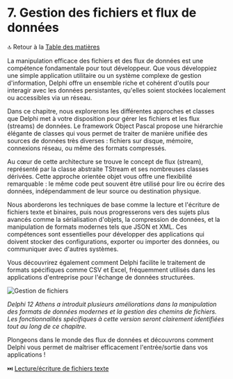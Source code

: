 # 7. Gestion des fichiers et flux de données

🔝 Retour à la [Table des matières](/SOMMAIRE.md)

La manipulation efficace des fichiers et des flux de données est une compétence fondamentale pour tout développeur. Que vous développiez une simple application utilitaire ou un système complexe de gestion d'information, Delphi offre un ensemble riche et cohérent d'outils pour interagir avec les données persistantes, qu'elles soient stockées localement ou accessibles via un réseau.

Dans ce chapitre, nous explorerons les différentes approches et classes que Delphi met à votre disposition pour gérer les fichiers et les flux (streams) de données. Le framework Object Pascal propose une hiérarchie élégante de classes qui vous permet de traiter de manière unifiée des sources de données très diverses : fichiers sur disque, mémoire, connexions réseau, ou même des formats compressés.

Au cœur de cette architecture se trouve le concept de flux (stream), représenté par la classe abstraite TStream et ses nombreuses classes dérivées. Cette approche orientée objet vous offre une flexibilité remarquable : le même code peut souvent être utilisé pour lire ou écrire des données, indépendamment de leur source ou destination physique.

Nous aborderons les techniques de base comme la lecture et l'écriture de fichiers texte et binaires, puis nous progresserons vers des sujets plus avancés comme la sérialisation d'objets, la compression de données, et la manipulation de formats modernes tels que JSON et XML. Ces compétences sont essentielles pour développer des applications qui doivent stocker des configurations, exporter ou importer des données, ou communiquer avec d'autres systèmes.

Vous découvrirez également comment Delphi facilite le traitement de formats spécifiques comme CSV et Excel, fréquemment utilisés dans les applications d'entreprise pour l'échange de données structurées.

![Gestion de fichiers](https://placeholder-for-file-management.com/image.png)

*Delphi 12 Athens a introduit plusieurs améliorations dans la manipulation des formats de données modernes et la gestion des chemins de fichiers. Les fonctionnalités spécifiques à cette version seront clairement identifiées tout au long de ce chapitre.*

Plongeons dans le monde des flux de données et découvrons comment Delphi vous permet de maîtriser efficacement l'entrée/sortie dans vos applications !

⏭️ [Lecture/écriture de fichiers texte](/07-gestion-des-fichiers-et-flux-de-donnees/01-lecture-ecriture-de-fichiers-texte.md)
